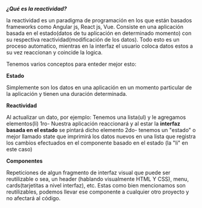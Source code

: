 ***¿Qué es la reactividad?***

la reactividad es un paradigma de programación en los que están basados frameworks
como Angular js, React js, Vue.
Consiste en una aplicación basada en el estado(datos de tu aplicación en determinado momento) con su respectiva reactividad(modificación de los datos). Todo esto es un proceso automatico, mientras en la 
interfaz el usuario coloca datos estos a su vez reaccionan y coincide la logica.

Tenemos varios conceptos para enteder mejor esto:

**Estado**

Simplemente son los datos en una aplicación en un momento particular de la aplicación y tienen una duración determinada.

**Reactividad**

Al actualizar un dato, por ejemplo: Tenemos una lista(ul) y le agregamos elementos(li)
1ro- Nuestra aplicación reaccionará y al estar la **interfaz basada en el estado** se pintará dicho elemento
2do- tenemos un "estado" o mejor llamado state que imprimirá los datos nuevos en una lista que registra los cambios efectuados en el componente basado en el estado (la "li" en este caso) 

**Componentes**

Repeticiones de algun fragmento de interfaz visual que puede ser reutilizable o sea, un header (hablando visualmente HTML Y CSS), menu, cards(tarjetitas a nivel interfaz), etc. Estas como bien mencionamos son reutilizables, podemos llevar ese componente a cualquier otro proyecto y no afectará al código.